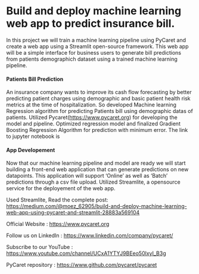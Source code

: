 # Build and deploy machine learning web app to predict insurance bill.

In this project we will train a machine learning pipeline using PyCaret and create a web app using a Streamlit open-source framework. This web app will be a simple interface for business users to generate bill predictions from patients demographich dataset using a trained machine learning pipeline. 

#### Patients Bill Prediction

An insurance company wants to improve its cash flow forecasting by better predicting patient charges using demographic and basic patient health risk metrics at the time of hospitalization. So developed Machine learning Regression algorithm for predicting Patients bill using demographic datas of patients. Utilized Pycaret(https://www.pycaret.org) for developing the model and pipeline. Optimized regression model and finalized Gradient Boosting Regression Algorithm for prediction with minimum error. The link to jupyter notebook is  

#### App Developement
Now that our machine learning pipeline and model are ready we will start building a front-end web application that can generate predictions on new datapoints. This application will support ‘Online’ as well as ‘Batch’ predictions through a csv file upload. Utilized Streamlite, a opensource service for the deployement of the web app.

Used Streamlite, 
Read the complete post: https://medium.com/@moez_62905/build-and-deploy-machine-learning-web-app-using-pycaret-and-streamlit-28883a569104

Official Website : https://www.pycaret.org

Follow us on LinkedIn : https://www.linkedin.com/company/pycaret/

Subscribe to our YouTube : https://www.youtube.com/channel/UCxA1YTYJ9BEeo50lxyI_B3g

PyCaret repository : https://www.github.com/pycaret/pycaret
